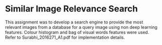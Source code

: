 # Similar Image Relevance Search

This assignment was to develop a search engine to provide the most relevant images from a database for a query image using non deep learning features. Colour histogram and bag of visual words features were used. Refer to Surabhi_2016271_A1.pdf for implementation details.
